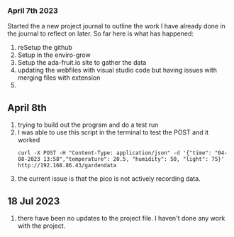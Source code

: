 
### April 7th 2023

Started the a new project journal to outline the work I have already done in the journal to reflect on later. So far here is what has happened: 
1. reSetup the github
2. Setup in the enviro-grow 
3. Setup the ada-fruit.io site to gather the data
4. updating the webfiles with visual studio code but having issues with merging files with extension
5. 

## April 8th 

1. trying to build out the program and do a test run
2. I was able to use this script in the terminal to test the POST and it worked 
    ```
    curl -X POST -H "Content-Type: application/json" -d '{"time": "04-08-2023 13:58","temperature": 20.5, "humidity": 50, "light": 75}' http://192.168.86.43/gardendata
    ```
3. the current issue is that the pico is not actively recording data.

## 18 Jul 2023

1. there have been no updates to the project file. I haven't done any work with the project.  
